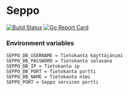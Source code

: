 # Seppo
[![Build Status](https://travis-ci.org/koodinikkarit/seppo.svg?branch=master)](https://travis-ci.org/koodinikkarit/seppo)
[![Go Report Card](https://goreportcard.com/badge/github.com/koodinikkarit/seppo)](https://goreportcard.com/report/github.com/koodinikkarit/seppo)

### Environment variables

```
SEPPO_DB_USERNAME = Tietokanta käyttäjänimi
SEPPO_DB_PASSWORD = Tietokanta salasana
SEPPO_DB_IP = Tietokanta ip
SEPPO_DB_PORT = Tietokanta portti
SEPPO_DB_NAME = Tietokanta nimi
SEPPO_PORT = Seppo servicen portti
```
